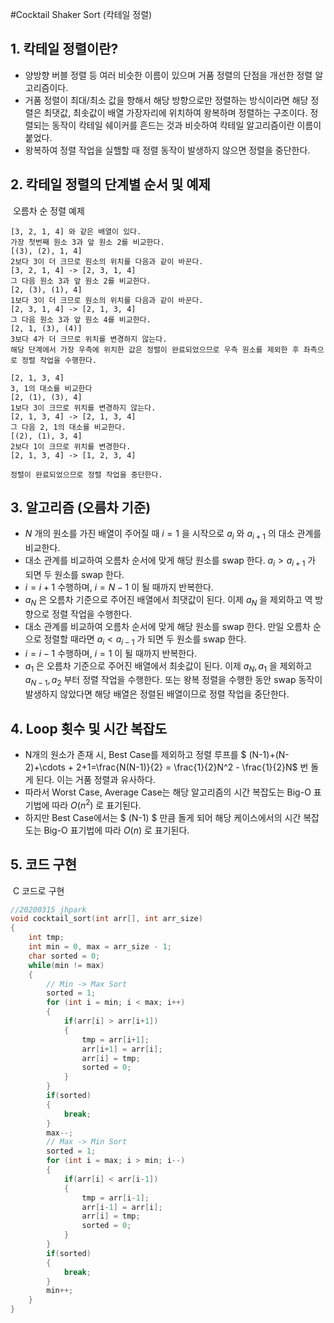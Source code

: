#Cocktail Shaker Sort (칵테일 정렬)

## 1. 칵테일 정렬이란?

- 양방향 버블 정렬 등 여러 비슷한 이름이 있으며 거품 정렬의 단점을 개선한 정렬 알고리즘이다.
- 거품 정렬이 최대/최소 값을 향해서 해당 방향으로만 정렬하는 방식이라면 해당 정렬은 최댓값, 최솟값이 배열 가장자리에 위치하여 왕복하며 정렬하는 구조이다. 정렬되는 동작이 칵테일 쉐이커를 흔드는 것과 비슷하여 칵테일 알고리즘이란 이름이 붙었다.
- 왕복하여 정렬 작업을 실핼할 때 정렬 동작이 발생하지 않으면 정렬을 중단한다.

## 2. 칵테일 정렬의 단계별 순서 및 예제

​	오름차 순 정렬 예제

```
[3, 2, 1, 4] 와 같은 배열이 있다.
가장 첫번째 원소 3과 앞 원소 2를 비교한다.
[(3), (2), 1, 4] 
2보다 3이 더 크므로 원소의 위치를 다음과 같이 바꾼다.
[3, 2, 1, 4] -> [2, 3, 1, 4]
그 다음 원소 3과 앞 원소 2를 비교한다.
[2, (3), (1), 4]
1보다 3이 더 크므로 원소의 위치를 다음과 같이 바꾼다.
[2, 3, 1, 4] -> [2, 1, 3, 4]
그 다음 원소 3과 앞 원소 4를 비교한다.
[2, 1, (3), (4)]
3보다 4가 더 크므로 위치를 변경하지 않는다.
해당 단계에서 가장 우측에 위치한 값은 정렬이 완료되었으므로 우측 원소를 제외한 후 좌측으로 정렬 작업을 수행한다.

[2, 1, 3, 4]
3, 1의 대소를 비교한다
[2, (1), (3), 4]
1보다 3이 크므로 위치를 변경하지 않는다.
[2, 1, 3, 4] -> [2, 1, 3, 4]
그 다음 2, 1의 대소를 비교한다.
[(2), (1), 3, 4]
2보다 1이 크므로 위치를 변경한다.
[2, 1, 3, 4] -> [1, 2, 3, 4]

정렬이 완료되었으므로 정렬 작업을 중단한다.
```

## 3. 알고리즘 (오름차 기준)

- $N$ 개의 원소를 가진 배열이 주어질 때 $i = 1$ 을 시작으로 $a_i$ 와 $a_{i+1}$ 의 대소 관계를 비교한다.
- 대소 관계를 비교하여 오름차 순서에 맞게 해당 원소를 swap 한다. $a_i > a_{i+1}$  가 되면 두 원소를 swap 한다.
- $i = i + 1$ 수행하며, $i = N-1$ 이 될 때까지 반복한다.
- $a_N$ 은 오름차 기준으로 주어진 배열에서 최댓값이 된다. 이제 $a_N$ 을 제외하고 역 방향으로 정렬 작업을 수행한다.
- 대소 관계를 비교하여 오름차 순서에 맞게 해당 원소를 swap 한다. 만일 오름차 순으로 정렬할 때라면 $a_i < a_{i-1}$  가 되면 두 원소를 swap 한다.
- $i = i - 1$ 수행하며, $i = 1$ 이 될 때까지 반복한다.
- $a_1$ 은 오름차 기준으로 주어진 배열에서 최솟값이 된다. 이제 $a_N, a_1$ 을 제외하고 $a_{N-1}, a_2$ 부터 정렬 작업을 수행한다. 또는 왕복 정렬을 수행한 동안 swap 동작이 발생하지 않았다면 해당 배열은 정렬된 배열이므로 정렬 작업을 중단한다.

## 4. Loop 횟수 및 시간 복잡도

- N개의 원소가 존재 시, Best Case를 제외하고 정렬 루프를 $ (N-1)+(N-2)+\cdots + 2+1=\frac{N(N-1)}{2} = \frac{1}{2}N^2 - \frac{1}{2}N$ 번 돌게 된다. 이는 거품 정렬과 유사하다.
- 따라서 Worst Case, Average Case는 해당 알고리즘의 시간 복잡도는 Big-O 표기법에 따라 $O(n^2)$ 로 표기된다.
- 하지만 Best Case에서는 $ (N-1) $ 만큼 돌게 되어 해당 케이스에서의 시간 복잡도는 Big-O 표기법에 따라 $O(n)$ 로 표기된다.

## 5. 코드 구현

​	C 코드로 구현

```c
//20200315 jhpark
void cocktail_sort(int arr[], int arr_size)
{
    int tmp;
    int min = 0, max = arr_size - 1;
    char sorted = 0;
    while(min != max)
    {
        // Min -> Max Sort
        sorted = 1;
        for (int i = min; i < max; i++)
        {
            if(arr[i] > arr[i+1])
            {
                tmp = arr[i+1];
                arr[i+1] = arr[i];
                arr[i] = tmp;
                sorted = 0;
            }
        }
        if(sorted)
        {
            break;
        }
        max--;
        // Max -> Min Sort
        sorted = 1;
        for (int i = max; i > min; i--)
        {
            if(arr[i] < arr[i-1])
            {
                tmp = arr[i-1];
                arr[i-1] = arr[i];
                arr[i] = tmp;
                sorted = 0;
            }
        }
        if(sorted)
        {
            break;
        }
        min++;
    }
}
```

